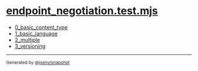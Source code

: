 # [endpoint_negotiation.test.mjs](../endpoint_negotiation.test.mjs)


- [0_basic_content_type](0_basic_content_type/0_basic_content_type.md)
- [1_basic_language](1_basic_language/1_basic_language.md)
- [2_multiple](2_multiple/2_multiple.md)
- [3_versioning](3_versioning/3_versioning.md)

---

<sub>
  Generated by <a href="https://github.com/jsenv/core/tree/main/packages/tooling/snapshot">@jsenv/snapshot</a>
</sub>
